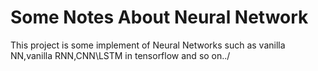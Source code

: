 # Some Notes About Neural Network

This project is some implement of Neural Networks such as vanilla NN,vanilla RNN,CNN\LSTM in tensorflow and so on../